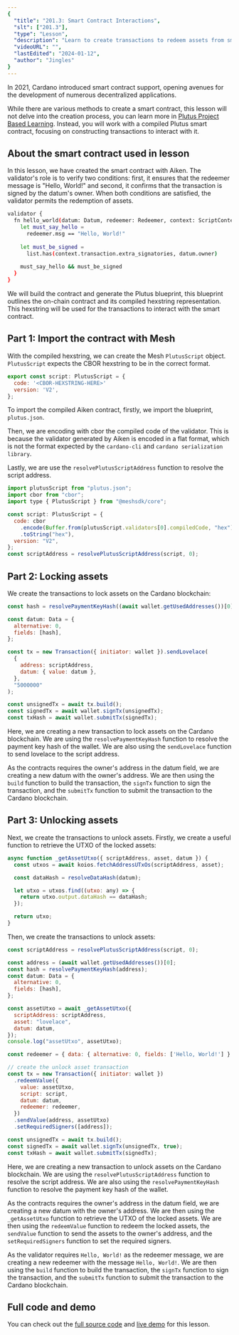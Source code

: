 ```yaml
---
{
  "title": "201.3: Smart Contract Interactions",
  "slt": ["201.3"],
  "type": "Lesson",
  "description": "Learn to create transactions to redeem assets from smart contracts.",
  "videoURL": "",
  "lastEdited": "2024-01-12",
  "author": "Jingles"
}
---
```


In 2021, Cardano introduced smart contract support, opening avenues for the development of numerous decentralized applications.

While there are various methods to create a smart contract, this lesson will not delve into the creation process, you can learn more in [Plutus Project Based Learning](https://gimbalabs.com/pbl). Instead, you will work with a compiled Plutus smart contract, focusing on constructing transactions to interact with it.

## About the smart contract used in lesson

In this lesson, we have created the smart contract with Aiken. The validator's role is to verify two conditions: first, it ensures that the redeemer message is "Hello, World!" and second, it confirms that the transaction is signed by the datum's owner. When both conditions are satisfied, the validator permits the redemption of assets.

```bash
validator {
  fn hello_world(datum: Datum, redeemer: Redeemer, context: ScriptContext) -> Bool {
    let must_say_hello =
      redeemer.msg == "Hello, World!"
 
    let must_be_signed =
      list.has(context.transaction.extra_signatories, datum.owner)
 
    must_say_hello && must_be_signed
  }
}
```

We will build the contract and generate the Plutus blueprint, this blueprint outlines the on-chain contract and its compiled hexstring representation. This hexstring will be used for the transactions to interact with the smart contract.

## Part 1: Import the contract with Mesh

With the compiled hexstring, we can create the Mesh `PlutusScript` object. `PlutusScript` expects the CBOR hexstring to be in the correct format.

```js
export const script: PlutusScript = {
  code: '<CBOR-HEXSTRING-HERE>'
  version: 'V2',
};
```

To import the compiled Aiken contract, firstly, we import the blueprint, `plutus.json`.

Then, we are encoding with cbor the compiled code of the validator. This is because the validator generated by Aiken is encoded in a flat format, which is not the format expected by the `cardano-cli` and `cardano serialization library`.

Lastly, we are use the `resolvePlutusScriptAddress` function to resolve the script address.

```js
import plutusScript from "plutus.json";
import cbor from "cbor";
import type { PlutusScript } from "@meshsdk/core";

const script: PlutusScript = {
  code: cbor
    .encode(Buffer.from(plutusScript.validators[0].compiledCode, "hex"))
    .toString("hex"),
  version: "V2",
};
const scriptAddress = resolvePlutusScriptAddress(script, 0);
```

## Part 2: Locking assets

We create the transactions to lock assets on the Cardano blockchain:

```js
const hash = resolvePaymentKeyHash((await wallet.getUsedAddresses())[0]);

const datum: Data = {
  alternative: 0,
  fields: [hash],
};

const tx = new Transaction({ initiator: wallet }).sendLovelace(
  {
    address: scriptAddress,
    datum: { value: datum },
  },
  "5000000"
);

const unsignedTx = await tx.build();
const signedTx = await wallet.signTx(unsignedTx);
const txHash = await wallet.submitTx(signedTx);
```

Here, we are creating a new transaction to lock assets on the Cardano blockchain. We are using the `resolvePaymentKeyHash` function to resolve the payment key hash of the wallet. We are also using the `sendLovelace` function to send lovelace to the script address.

As the contracts requires the owner's address in the datum field, we are creating a new datum with the owner's address. We are then using the `build` function to build the transaction, the `signTx` function to sign the transaction, and the `submitTx` function to submit the transaction to the Cardano blockchain.

## Part 3: Unlocking assets

Next, we create the transactions to unlock assets. Firstly, we create a useful function to retrieve the UTXO of the locked assets:

```js
async function _getAssetUtxo({ scriptAddress, asset, datum }) {
  const utxos = await koios.fetchAddressUTxOs(scriptAddress, asset);

  const dataHash = resolveDataHash(datum);

  let utxo = utxos.find((utxo: any) => {
    return utxo.output.dataHash == dataHash;
  });

  return utxo;
}
```

Then, we create the transactions to unlock assets:

```js
const scriptAddress = resolvePlutusScriptAddress(script, 0);

const address = (await wallet.getUsedAddresses())[0];
const hash = resolvePaymentKeyHash(address);
const datum: Data = {
  alternative: 0,
  fields: [hash],
};

const assetUtxo = await _getAssetUtxo({
  scriptAddress: scriptAddress,
  asset: "lovelace",
  datum: datum,
});
console.log("assetUtxo", assetUtxo);

const redeemer = { data: { alternative: 0, fields: ['Hello, World!'] } };

// create the unlock asset transaction
const tx = new Transaction({ initiator: wallet })
  .redeemValue({
    value: assetUtxo,
    script: script,
    datum: datum,
    redeemer: redeemer,
  })
  .sendValue(address, assetUtxo)
  .setRequiredSigners([address]);

const unsignedTx = await tx.build();
const signedTx = await wallet.signTx(unsignedTx, true);
const txHash = await wallet.submitTx(signedTx);
```

Here, we are creating a new transaction to unlock assets on the Cardano blockchain. We are using the `resolvePlutusScriptAddress` function to resolve the script address. We are also using the `resolvePaymentKeyHash` function to resolve the payment key hash of the wallet.

As the contracts requires the owner's address in the datum field, we are creating a new datum with the owner's address. We are then using the `_getAssetUtxo` function to retrieve the UTXO of the locked assets. We are then using the `redeemValue` function to redeem the locked assets, the `sendValue` function to send the assets to the owner's address, and the `setRequiredSigners` function to set the required signers.

As the validator requires `Hello, World!` as the redeemer message, we are creating a new redeemer with the message `Hello, World!`. We are then using the `build` function to build the transaction, the `signTx` function to sign the transaction, and the `submitTx` function to submit the transaction to the Cardano blockchain.

## Full code and demo

You can check out the [full source code](https://github.com/MeshJS/aiken-next-ts-template/blob/main/pages/index.tsx) and [live demo](https://aiken-template.meshjs.dev/) for this lesson.
